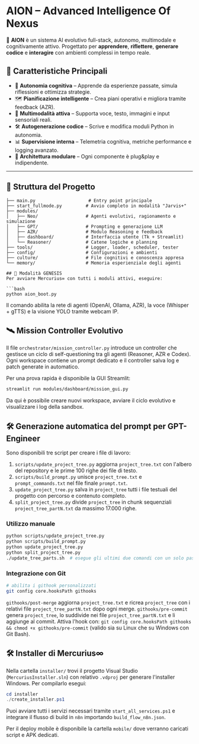 # AION – Advanced Intelligence Of Nexus

🔬 **AION** è un sistema AI evolutivo full-stack, autonomo, multimodale e cognitivamente attivo.
Progettato per **apprendere**, **riflettere**, **generare codice** e **interagire** con ambienti complessi in tempo reale.

## 🧠 Caratteristiche Principali

- 🧠 **Autonomia cognitiva** – Apprende da esperienze passate, simula riflessioni e ottimizza strategie.
- 🗺️ **Pianificazione intelligente** – Crea piani operativi e migliora tramite feedback (AZR).
- 🎤 **Multimodalità attiva** – Supporta voce, testo, immagini e input sensoriali reali.
- 🛠️ **Autogenerazione codice** – Scrive e modifica moduli Python in autonomia.
- 📊 **Supervisione interna** – Telemetria cognitiva, metriche performance e logging avanzato.
- 🧩 **Architettura modulare** – Ogni componente è plug&play e indipendente.

---

## 📂 Struttura del Progetto

```plaintext
├── main.py                    # Entry point principale
├── start_fullmode.py         # Avvio completo in modalità "Jarvis+"
├── modules/
│   ├── Neo/                  # Agenti evolutivi, ragionamento e simulazione
│   ├── GPT/                  # Prompting e generazione LLM
│   ├── AZR/                  # Modulo Reasoning e feedback
│   ├── dashboard/            # Interfaccia utente (Tk + Streamlit)
│   └── Reasoner/             # Catene logiche e planning
├── tools/                    # Logger, loader, scheduler, tester
├── config/                   # Configurazioni e ambienti
├── culture/                  # File cognitivi e conoscenza appresa
└── memory/                   # Memoria esperienziale degli agenti

## 🚀 Modalità GENESIS
Per avviare Mercurius∞ con tutti i moduli attivi, eseguire:

```bash
python aion_boot.py
```

Il comando abilita la rete di agenti (OpenAI, Ollama, AZR), la voce (Whisper + gTTS) e la visione YOLO tramite webcam IP.

## 🛰 Mission Controller Evolutivo
Il file `orchestrator/mission_controller.py` introduce un controller che gestisce un ciclo di self-questioning tra gli agenti (Reasoner, AZR e Codex). Ogni workspace contiene un prompt dedicato e il controller salva log e patch generate in automatico.

Per una prova rapida è disponibile la GUI Streamlit:

```bash
streamlit run modules/dashboard/mission_gui.py
```

Da qui è possibile creare nuovi workspace, avviare il ciclo evolutivo e visualizzare i log della sandbox.

## 🛠 Generazione automatica del prompt per GPT-Engineer

Sono disponibili tre script per creare i file di lavoro:

1. `scripts/update_project_tree.py` aggiorna `project_tree.txt` con l'albero del repository e le prime 100 righe dei file di testo.
2. `scripts/build_prompt.py` unisce `project_tree.txt` e `prompt_commands.txt` nel file finale `prompt.txt`.
3. `update_project_tree.py` salva in `project_tree` tutti i file testuali del progetto con percorso e contenuto completo.
4. `split_project_tree.py` divide `project_tree` in chunk sequenziali `project_tree_partN.txt` da massimo 17.000 righe.

### Utilizzo manuale

```bash
python scripts/update_project_tree.py
python scripts/build_prompt.py
python update_project_tree.py
python split_project_tree.py
./update_tree_parts.sh  # esegue gli ultimi due comandi con un solo passo
```

### Integrazione con Git

```bash
# abilita i githook personalizzati
git config core.hooksPath githooks
```

`githooks/post-merge` aggiorna `project_tree.txt` e ricrea `project_tree` con i relativi file `project_tree_partN.txt` dopo ogni merge.
`githooks/pre-commit` genera `project_tree`, lo suddivide nei file `project_tree_partN.txt` e li aggiunge al commit.
Attiva l'hook con:
`git config core.hooksPath githooks && chmod +x githooks/pre-commit`
(valido sia su Linux che su Windows con Git Bash).


## 🛠️ Installer di Mercurius∞

Nella cartella `installer/` trovi il progetto Visual Studio (`MercuriusInstaller.sln`) con relativo `.vdproj` per generare l'installer Windows. Per compilarlo esegui:

```powershell
cd installer
./create_installer.ps1
```

Puoi avviare tutti i servizi necessari tramite `start_all_services.ps1` e integrare il flusso di build in `n8n` importando `build_flow_n8n.json`.

Per il deploy mobile è disponibile la cartella `mobile/` dove verranno caricati script e APK dedicati.
